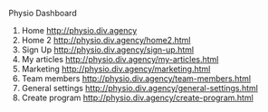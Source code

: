 Physio Dashboard

1) Home http://physio.div.agency<br />
2) Home 2 http://physio.div.agency/home2.html<br />
3) Sign Up http://physio.div.agency/sign-up.html<br />
4) My articles http://physio.div.agency/my-articles.html<br />
5) Marketing http://physio.div.agency/marketing.html<br />
6) Team members http://physio.div.agency/team-members.html<br />
7) General settings http://physio.div.agency/general-settings.html<br />
8) Create program http://physio.div.agency/create-program.html<br />